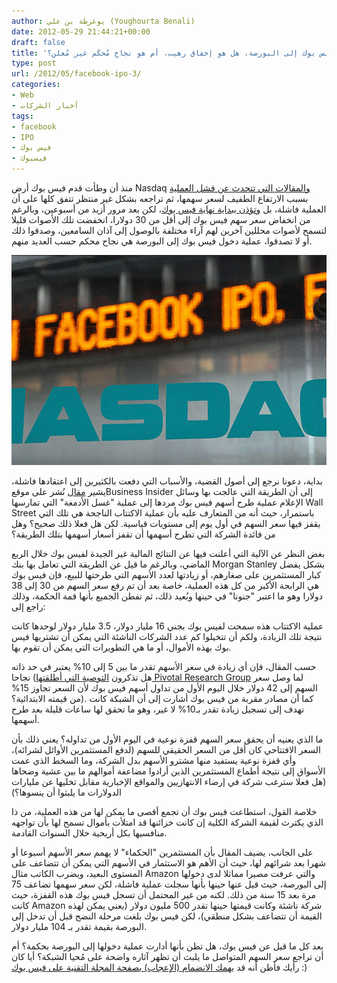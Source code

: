 ```yaml
---
author: يوغرطة بن علي (Youghourta Benali)
date: 2012-05-29 21:44:21+00:00
draft: false
title: 'دخول فيس بوك إلى البورصة، هل هو إخفاق رهيب، أم هو نجاح مُحكَم غير مُعلن؟  '
type: post
url: /2012/05/facebook-ipo-3/
categories:
- Web
- أخبار الشركات
tags:
- facebook
- IPO
- فيس بوك
- فيسبوك
---
```


منذ أن وطأت قدم فيس بوك أرض Nasdaq [والمقالات التي تتحدث عن فشل العملية](https://www.it-scoop.com/2012/05/facebook-ipo-2/) بسبب الارتفاع الطفيف لسعر سهمها، ثم تراجعه بشكل غير منتظر تتفق كلها على أن العملية فاشلة، بل [وتؤذن ببداية نهاية فيس بوك](https://www.it-scoop.com/2012/05/facebook-ipo-tech-bubble/)، لكن بعد مرور أزيد من أسبوعين، وبالرغم من انخفاض سعر سهم فيس بوك إلى أقل من 30 دولارا، انخفضت تلك الأصوات قليلا لتسمح لأصوات محللين آخرين لهم آراء مختلفة بالوصول إلى آذان السامعين، وصدقوا ذلك أو لا تصدقوا، عملية دخول فيس بوك إلى البورصة هي نجاح محكم حسب العديد منهم.




[![](facebook-IPO.jpg)
](facebook-IPO.jpg)




بداية، دعونا نرجع إلى أصول القضية، والأسباب التي دفعت بالكثيرين إلى اعتقادها فاشلة، يشير [مقال](http://www.businessinsider.com/ipo-pops-2012-5) نُشر على موقعBusiness Insider إلى أن الطريقة التي عالجت بها وسائل الإعلام عملية طرح أسهم فيس بوك مردها إلى عملية "غسل الأدمغة" التي تمارسها Wall Street باستمرار، حيث أنه من المتعارف عليه بأن عملية الاكتتاب الناجحة هي تلك التي يقفز فيها سعر السهم في أول يوم إلى مستويات قياسية. لكن هل فعلا ذلك صحيح؟ وهل من فائدة الشركة التي تطرح أسهمها أن تقفز أسعار أسهمها بتلك الطريقة؟




بغض النظر عن الآلية التي أعلنت فيها عن النتائج المالية غير الجيدة لفيس بوك خلال الربع الماضي، وبالرغم ما قيل عن الطريقة التي تعامل بها بنك Morgan Stanley بشكل يفضل كبار المستثمرين على صغارهم، أو زيادتها لعدد الأسهم التي طرحتها للبيع، فإن فيس بوك هي الرابحة الأكبر من كل هذه العملية، خاصة بعد أن تم رفع سعر السهم من 30 إلى 38 دولارا وهو ما اعتبر "جنونا" في حينها وبُعيد ذلك، ثم تفطن الجميع بأنها قمة الحكمة، وذلك راجع إلى:




عملية الاكتتاب هذه سمحت لفيس بوك بجني 16 مليار دولار، 3.5 مليار دولار لوحدها كانت نتيجة تلك الزيادة، ولكم أن تتخيلوا كم عدد الشركات الناشئة التي يمكن أن تشتريها فيس بوك بهذه الأموال، أو ما هي التطويرات التي يمكن أن تقوم بها.




حسب المقال، فإن أي زيادة في سعر الأسهم تقدر ما بين 5 إلى 10% يعتبر في حد ذاته نجاحا (هل تذكرون [التوصية التي أطلقتها Pivotal Research Group](https://www.it-scoop.com/2012/05/facebook-ipo-2/) لما وصل سعر السهم إلى 42 دولار خلال اليوم الأول من تداول أسهم فيس بوك لأن السعر تجاوز 15% من قيمته الابتدائية؟). كما أن مصادر مقربة من فيس بوك أشارت إلى أن الشبكة كانت تهدف إلى تسجيل زيادة تقدر بـ10% لا غير، وهو ما تحقق لها ساعات قليلة بعد طرح أسهمها.




ما الذي يعنيه أن يحقق سعر السهم قفزة نوعية في اليوم الأول من تداوله؟ يعني ذلك بأن السعر الافتتاحي كان أقل من السعر الحقيقي للسهم (لدفع المستثمرين الأوائل لشرائه)، وأي قفزة نوعية يستفيد منها مشترو الأسهم بدل الشركة، وما السخط الذي عمت الأسواق إلى نتيجة أطماع المستثمرين الذين أرادوا مضاعفة أموالهم ما بين عشية وضحاها (هل فعلا سترغب شركة في إرضاء الانتهازيين والمواقع الإخبارية مقابل تخليها عن مليارات الدولارات ما يلبثوا أن ينسوها؟)




خلاصة القول، استطاعت فيس بوك أن تجمع أقصى ما يمكن لها من هذه العملية، من ذا الذي يكترث لقيمة الشركة الكلية إن كانت خزائنها قد امتلأت بأموال تسمح لها بأن تواجهه منافسيها بكل أريحية خلال السنوات القادمة.




على الجانب، يضيف المقال بأن المستثمرين "الحكماء" لا يهمم سعر الأسهم أسبوعا أو شهرا بعد شرائهم لها، حيث أن الأهم هو الاستثمار في الأسهم التي يمكن أن تتضاعف على المستوى البعيد، ويضرب الكاتب مثال Amazon والتي عرفت مصيرا مماثلا لدى دخولها إلى البورصة، حيث قيل عنها حينها بأنها سجلت عملية فاشلة، لكن سعر سهمها تضاعف 75 مرة بعد 15 سنة من ذلك. لكنه من غير المحتمل أن تسجل فيس بوك هذه القفزة، حيث كانت Amazon شركة ناشئة وكانت قيمتها حينها تقدر 500 مليون دولار (يعني يمكن لهذه القيمة أن تتضاعف بشكل منطقي)، لكن فيس بوك بلغت مرحلة النضج قبل أن تدخل إلى البورصة بقيمة تقدر بـ 104 مليار دولار.




بعد كل ما قيل عن فيس بوك، هل تظن بأنها أدارت عملية دخولها إلى البورصة بحكمة؟ أم أن تراجع سعر السهم المتواصل ما يلبث أن تظهر آثاره واضحة على مُحيا الشبكة؟ أيا كان رأيك فأظن أنه قد [يهمك الانضمام (الإعجاب) بصفحة المجلة التقنية على فيس بوك](http://www.facebook.com/ITscoopMagazine) :)
